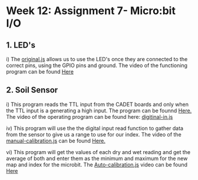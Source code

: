 # Week 12: Assignment 7- Micro:bit I/O

## 1. LED's 
  
  i) The [original.js](https://github.com/Introduction-to-Computer-Engineering/final-project-assignment-7-week-12-leeanswoo/blob/master/original.js) allows us to use the LED's once they are connected to the correct pins, using the GPIO pins and ground. The video of the functioning program can be found [Here](https://imgur.com/a/exN3I0y) 
  
  

## 2. Soil Sensor 

  i) This program reads the TTL input from the CADET boards and only when the TTL input is a generating a high input. The program can be founnd [Here.](https://github.com/Introduction-to-Computer-Engineering/final-project-assignment-7-week-12-leeanswoo/blob/master/digital-in.js) The video of the operating program can be found here: [digitinal-in.js](https://imgur.com/a/pw2fL6A)
  
  iv) This program will use the the digital input read function to gather data from the sensor to give us a range to use for our index. The video of the [manual-calibration.js](https://github.com/Introduction-to-Computer-Engineering/final-project-assignment-7-week-12-leeanswoo/blob/master/manual-calibration.js) can be found [Here.](https://imgur.com/a/P8K4EVr)

vi) This program will get the values of each dry and wet reading and get the average of both and enter them as the minimum and maximum for the new map and index for the microbit. The [Auto-calibration.js](https://imgur.com/a/P8K4EVr) video can be found [Here](https://imgur.com/a/HQnfxb1)
